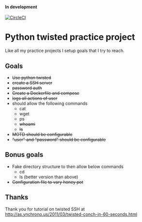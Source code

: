 #### In development
[![CircleCI](https://circleci.com/gh/banjocat/honey-walter.svg?style=svg)](https://circleci.com/gh/banjocat/honey-walter)

# Python twisted practice project

Like all my practice projects I setup goals that I try to reach.

## Goals
* ~~Use python twisted~~
* ~~create a SSH server~~
* ~~password auth~~
* ~~Create a Dockerfile and compose~~
* ~~logs all actions of user~~
* should allow the following commands
    * cat
    * wget
    * ps
    * ~~whoami~~
    * ~~ls~~
* ~~MOTD should be configurable~~
* ~~"user" and "password" should be configurable~~


## Bonus goals
* Fake directory structure to then allow below commands
    * cd
    * ls (better version than above)
* ~~Configuration file to vary honey pot~~


## Thanks
Thank you for tutorial on twisted SSH at http://as.ynchrono.us/2011/03/twisted-conch-in-60-seconds.html
